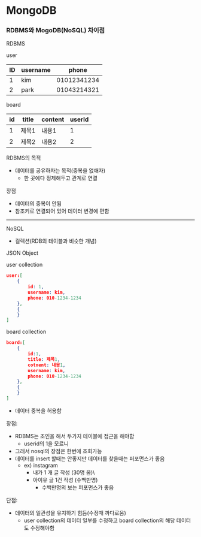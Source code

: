 # MongoDB

### RDBMS와 MogoDB(NoSQL) 차이점

RDBMS

user

| ID  | username | phone       |
| --- | -------- | ----------- |
| 1   | kim      | 01012341234 |
| 2   | park     | 01043214321 |

board

| id  | title | content | userId |
| --- | ----- | ------- | ------ |
| 1   | 제목1 | 내용1   | 1      |
| 2   | 제목2 | 내용2   | 2      |

RDBMS의 목적

- 데이터를 공유하자는 목적(중복을 없애자)
  - 한 곳에다 정제해두고 관계로 연결

장점

- 데이터의 중복이 안됨
- 참조키로 연결되어 있어 데이터 변경에 편함

---

NoSQL

- 컬렉션(RDB의 테이블과 비슷한 개념)

JSON Object

user collection

```JSON
user:[
	{
		id: 1,
		username: kim,
		phone: 010-1234-1234
	},
	{
	}
]
```

board collection

```JSON
board:[
	{
		id:1,
		title: 제목1,
		cotnent: 내용1,
		username: kim,
		phone: 010-1234-1234
	},
	{
	}
]
```

- 데이터 중복을 허용함

장점:

- RDBMS는 조인을 해서 두가지 테이블에 접근을 해야함
  - userid의 1을 모르니
- 그래서 nosql의 장점은 한번에 조회가능
- 데이터를 insert 할때는 안좋지만 데이터를 찾을때는 퍼포먼스가 좋음
  - ex) instagram
    - 내가 1 개 글 작성 (30명 봄)\
    - 아이유 글 1건 작성 (수백만명)
      - 수백만명의 보는 퍼포먼스가 좋음

단점:

- 데이터의 일관성을 유지하기 힘듬(수정때 까다로움)
  - user collection의 데이터 일부를 수정하고 board collection의 해당 데이터도 수정해야함
